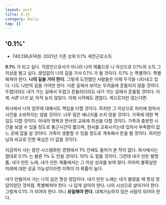 ```yaml
---
layout: post
title: 0.1%
category: Daily
tag: []
---
```


## '0.1%'

- 740,136,674원: 2021년 기준 상위 0.1% 세전근로소득

**0.1%** 가 되고 싶다. 직장인으로서가 아니라 나의 제품으로 나 자신으로 0.1%의 소득 그 이상을 벌고 싶다. 끊임없이 나의 길을 가서 0.1% 가 될 것이다. 0.1% 는 특별하다. 특별해져야 한다. **나의 길을 가야 한다.** 그렇게 도전했던 사람들은 이제 두각을 나타내고 있다. 나도 나만의 길을 가야만 한다. 다른 길에서 보이는 두려움에 흔들리지 않을 것이다. 두렵더라도 내가 가는 길에서 두렵고 흔들리더라도 내가 가는 길에서 흔들릴 것이다. 이제 *서른 다섯 살*, 아직 늦지 않았다. 이제 시작해도 괜찮다. 게으르지만 않는다면.

회사에서 나의 업무에 대해서도 책임을 다할 것이다. 하지만 그 이상으로 자리에 앉아서 시간을 소비하지는 않을 것이다. 너무 많은 에너지를 쓰지 않을 것이다. 가족에 대한 책임도 다할 것이다. 아내의 행복과 현서의 교육에 최선을 다할 것이다. 가족과 충분한 시간을 보낼 수 있을 정도로 통근시간이 짧으며, 현서를 교육시키는데 있어서 부족함이 없느 곳에 집을 살 것이다. 가족이 생활할 수 있을 정도로 계속해서 돈을 벌 것이다. 하지만 남과 비교로 인한 욕심은 더 없을 것이다.

지금까지 사는 동안 시스템화된 경쟁에서 1% 안에도 들어가 본 적이 없다. 회사에서는 절대로 0.1% 는 물론 1% 도 안될 것이다. 10% 도 힘들 것이다. 그런데 내가 만든 발명품, 내가 만든 노래, 내가 만든 제품에서는 그 이상 성과를 보여 왔다. 어차피 불확실한 미래에 대한 성공 가능성이라면 이쪽이 더 확률이 높다.

내가 만들어서 가는 나의 길은 항상 정답이다. 내가 만든 노래는 내가 불렀을 때 항상 정답이었던 것처럼. 특별해져야 한다. 나 답게 살아야 한다. 나의 시선으로 살아가야 한다. 그렇게 0.1% 가 되어야 한다. 아니 **유일해야 한다.** 대체가능하지 않은 사람이 되어야 한다.